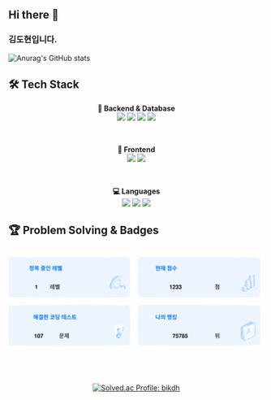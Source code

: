 ## Hi there 👋

### 김도현입니다.

![Anurag's GitHub stats](https://github-readme-stats.vercel.app/api?username=bikdh1109&show_icons=true&theme=radical)

## 🛠 Tech Stack

<div align="center">

<!-- Backend & Database -->
<b>🔧 Backend & Database</b><br/>
<img src="https://img.shields.io/badge/node.js-6DA55F?style=for-the-badge&logo=node.js&logoColor=white" />
<img src="https://img.shields.io/badge/java-%23ED8B00.svg?style=for-the-badge&logo=openjdk&logoColor=white" />
<img src="https://img.shields.io/badge/mysql-4479A1.svg?style=for-the-badge&logo=mysql&logoColor=white" />
<img src="https://img.shields.io/badge/MongoDB-%234ea94b.svg?style=for-the-badge&logo=mongodb&logoColor=white" />

<br/>

<!-- Frontend -->
<b>🎨 Frontend</b><br/>
<img src="https://img.shields.io/badge/vuejs-%2335495e.svg?style=for-the-badge&logo=vuedotjs&logoColor=%234FC08D" />
<img src="https://img.shields.io/badge/bootstrap-%238511FA.svg?style=for-the-badge&logo=bootstrap&logoColor=white" />

<br/>

<!-- Languages -->
<b>💻 Languages</b><br/>
<img src="https://img.shields.io/badge/javascript-%23323330.svg?style=for-the-badge&logo=javascript&logoColor=%23F7DF1E" />
<img src="https://img.shields.io/badge/python-3670A0?style=for-the-badge&logo=python&logoColor=ffdd54" />
<img src="https://img.shields.io/badge/r-%23276DC3.svg?style=for-the-badge&logo=r&logoColor=white" />

</div>

## 🏆 Problem Solving & Badges

<div align="center">

<!-- Programmers Badge -->
<a href="https://github.com/bikdh1109/Programmers_Badge_Generator" target="_blank">
  <img src="https://raw.githubusercontent.com/bikdh1109/Programmers_Badge_Generator/main/result/result.svg" alt="Programmers Badge" />
</a>

<br/><br/>

<!-- Solved.ac Badge -->
<a href="https://solved.ac/bikdh/" target="_blank">
  <img src="https://mazassumnida.wtf/api/v2/generate_badge?boj=bikdh" alt="Solved.ac Profile: bikdh" />
</a>

</div>


<!--
**bikdh1109/bikdh1109** is a ✨ _special_ ✨ repository because its `README.md` (this file) appears on your GitHub profile.

Here are some ideas to get you started:

- 🔭 I’m currently working on ...
- 🌱 I’m currently learning ...
- 👯 I’m looking to collaborate on ...
- 🤔 I’m looking for help with ...
- 💬 Ask me about ...
- 📫 How to reach me: ...
- 😄 Pronouns: ...
- ⚡ Fun fact: ...
-->

